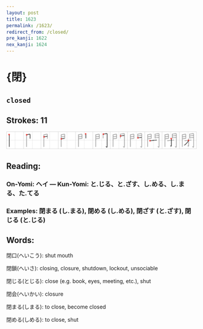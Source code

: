 ```yaml
---
layout: post
title: 1623
permalink: /1623/
redirect_from: /closed/
pre_kanji: 1622
nex_kanji: 1624
---
```


# {閉}

## `closed`

## Strokes: 11

<div class="stroke"><img src="../images/E99689.png" /></div>

## Reading:

### On-Yomi: ヘイ &mdash; Kun-Yomi: と.じる、と.ざす、し.める、し.まる、た.てる

### Examples: 閉まる (し.まる), 閉める (し.める), 閉ざす (と.ざす), 閉じる (と.じる)

## Words:

閉口(へいこう): shut mouth

閉鎖(へいさ): closing, closure, shutdown, lockout, unsociable

閉じる(とじる): close (e.g. book, eyes, meeting, etc.), shut

閉会(へいかい): closure

閉まる(しまる): to close, become closed

閉める(しめる): to close, shut

